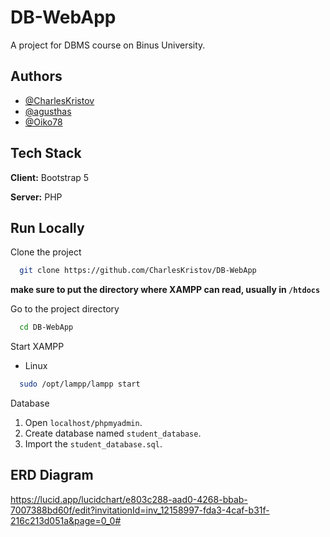# DB-WebApp

A project for DBMS course on Binus University.

## Authors

- [@CharlesKristov](https://github.com/CharlesKristov)
- [@agusthas](https://www.github.com/agusthas)
- [@Oiko78](https://github.com/Oiko78)

## Tech Stack

**Client:** Bootstrap 5

**Server:** PHP

## Run Locally

Clone the project

```bash
  git clone https://github.com/CharlesKristov/DB-WebApp
```

**make sure to put the directory where XAMPP can read, usually in `/htdocs`**

Go to the project directory

```bash
  cd DB-WebApp
```

Start XAMPP

- Linux

```bash
  sudo /opt/lampp/lampp start
```

Database

1. Open `localhost/phpmyadmin`.
2. Create database named `student_database`.
3. Import the `student_database.sql`.

## ERD Diagram

https://lucid.app/lucidchart/e803c288-aad0-4268-bbab-7007388bd60f/edit?invitationId=inv_12158997-fda3-4caf-b31f-216c213d051a&page=0_0#
